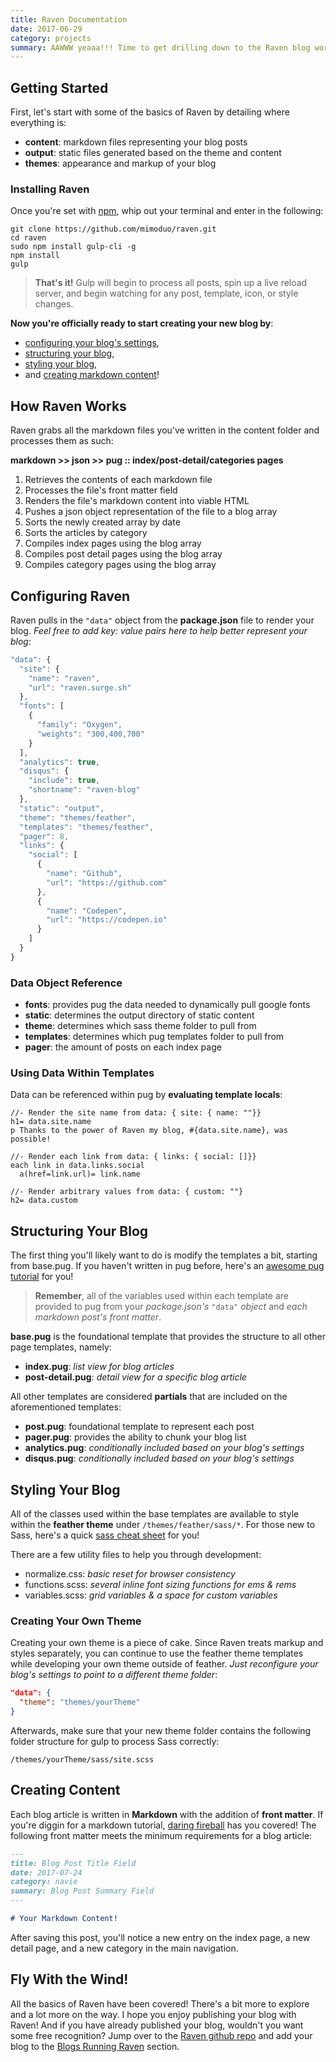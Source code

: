 ```yaml
---
title: Raven Documentation
date: 2017-06-29
category: projects
summary: AAWWW yeaaa!!! Time to get drilling down to the Raven blog workflow - from getting familiar with Raven's structure to creating your own theme. If you're familiar with Pelican, you'll feel right at home (p^-^)p
---
```


## Getting Started

First, let's start with some of the basics of Raven by detailing where everything is:

* **content**: markdown files representing your blog posts
* **output**: static files generated based on the theme and content
* **themes**: appearance and markup of your blog

### Installing Raven

Once you're set with [npm](https://nodejs.org/en/), whip out your terminal and enter in the following:

```ssh
git clone https://github.com/mimoduo/raven.git
cd raven
sudo npm install gulp-cli -g
npm install
gulp
```

> **That's it!** Gulp will begin to process all posts, spin up a live reload server, and begin watching for any post, template, icon, or style changes.

**Now you're officially ready to start creating your new blog by**:

* [configuring your blog's settings](#configuring-raven),
* [structuring your blog](#structuring-your-blog),
* [styling your blog](#styling-your-blog),
* and [creating markdown content](#creating-content)!

## How Raven Works

Raven grabs all the markdown files you've written in the content folder and processes them as such:

**markdown >> json >> pug :: index/post-detail/categories pages**

1. Retrieves the contents of each markdown file
2. Processes the file's front matter field
3. Renders the file's markdown content into viable HTML
4. Pushes a json object representation of the file to a blog array
5. Sorts the newly created array by date
6. Sorts the articles by category
7. Compiles index pages using the blog array
8. Compiles post detail pages using the blog array
8. Compiles category pages using the blog array

## Configuring Raven

Raven pulls in the `"data"` object from the **package.json** file to render your blog. *Feel free to add key: value pairs here to help better represent your blog*:

```js
"data": {
  "site": {
    "name": "raven",
    "url": "raven.surge.sh"
  },
  "fonts": [
    {
      "family": "Oxygen",
      "weights": "300,400,700"
    }
  ],
  "analytics": true,
  "disqus": {
    "include": true,
    "shortname": "raven-blog"
  },
  "static": "output",
  "theme": "themes/feather",
  "templates": "themes/feather",
  "pager": 8,
  "links": {
    "social": [
      {
        "name": "Github",
        "url": "https://github.com"
      },
      {
        "name": "Codepen",
        "url": "https://codepen.io"
      }
    ]
  }
}
```

### Data Object Reference

* **fonts**: provides pug the data needed to dynamically pull google fonts
* **static**: determines the output directory of static content
* **theme**: determines which sass theme folder to pull from
* **templates**: determines which pug templates folder to pull from
* **pager**: the amount of posts on each index page

### Using Data Within Templates

Data can be referenced within pug by **evaluating template locals**:

```pug
//- Render the site name from data: { site: { name: ""}}
h1= data.site.name
p Thanks to the power of Raven my blog, #{data.site.name}, was possible!

//- Render each link from data: { links: { social: []}}
each link in data.links.social
  a(href=link.url)= link.name

//- Render arbitrary values from data: { custom: ""}
h2= data.custom
```

## Structuring Your Blog

The first thing you'll likely want to do is modify the templates a bit, starting from base.pug. If you haven't written in pug before, here's an [awesome pug tutorial](http://mimoduo.surge.sh/learn-pug-js-with-pugs.html) for you!

> **Remember**, all of the variables used within each template are provided to pug from your *package.json's* `"data"` *object* and *each markdown post's front matter*.

**base.pug** is the foundational template that provides the structure to all other page templates, namely:

* **index.pug**: *list view for blog articles*
* **post-detail.pug**: *detail view for a specific blog article*

All other templates are considered **partials** that are included on the aforementioned templates:

* **post.pug**: foundational template to represent each post
* **pager.pug**: provides the ability to chunk your blog list
* **analytics.pug**: *conditionally included based on your blog's settings*
* **disqus.pug**: *conditionally included based on your blog's settings*

## Styling Your Blog

All of the classes used within the base templates are available to style within the **feather theme** under `/themes/feather/sass/*`. For those new to Sass, here's a quick [sass cheat sheet](https://codepen.io/mimoduo/post/sass-cheat-sheet) for you!

There are a few utility files to help you through development:

* normalize.css: *basic reset for browser consistency*
* functions.scss: *several inline font sizing functions for ems & rems*
* variables.scss: *grid variables & a space for custom variables*

### Creating Your Own Theme

Creating your own theme is a piece of cake. Since Raven treats markup and styles separately, you can continue to use the feather theme templates while developing your own theme outside of feather. *Just reconfigure your blog's settings to point to a different theme folder*:

```json
"data": {
  "theme": "themes/yourTheme"
}
```

Afterwards, make sure that your new theme folder contains the following folder structure for gulp to process Sass correctly:

`/themes/yourTheme/sass/site.scss`

## Creating Content

Each blog article is written in **Markdown** with the addition of **front matter**. If you're diggin for a markdown tutorial, [daring fireball](https://daringfireball.net/projects/markdown/syntax) has you covered! The following front matter meets the minimum requirements for a blog article:

```md
---
title: Blog Post Title Field
date: 2017-07-24
category: navie
summary: Blog Post Summary Field
---

# Your Markdown Content!
```

After saving this post, you'll notice a new entry on the index page, a new detail page, and a new category in the main navigation.

## Fly With the Wind!

All the basics of Raven have been covered! There's a bit more to explore and a lot more on the way. I hope you enjoy publishing your blog with Raven! And if you have already published your blog, wouldn't you want some free recognition? Jump over to the [Raven github repo](https://github.com/mimoduo/raven) and add your blog to the [Blogs Running Raven](https://github.com/mimoduo/raven#blogs-running-raven) section.

